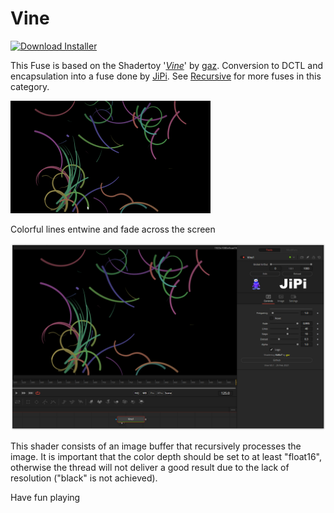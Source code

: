 # Vine
<a href="Vine-Installer.lua" download><img alt="Download Installer" src="https://img.shields.io/static/v1?label=Download&message=Vine-Installer.lua&color=blue" /></a>

This Fuse is based on the Shadertoy '_[Vine](https://www.shadertoy.com/view/XldSz7)_' by [gaz](https://www.shadertoy.com/user/gaz). Conversion to DCTL and encapsulation into a fuse done by [JiPi](../../Site/Profiles/JiPi.md). See [Recursive](README.md) for more fuses in this category.

[![Vine Thumbnail](Vine.png)](https://www.shadertoy.com/view/XldSz7 "View on Shadertoy.com")



<!-- +++ DO NOT REMOVE THIS COMMENT +++ DO NOT ADD OR EDIT ANY TEXT BEFORE THIS LINE +++ IT WOULD BE A REALLY BAD IDEA +++ -->

Colorful lines entwine and fade across the screen

[![Vine](Vine_screenshot.png)](Vine.fuse)

This shader consists of an image buffer that recursively processes the image. It is important that the color depth should be set to at least "float16", otherwise the thread will not deliver a good result due to the lack of resolution ("black" is not achieved).

Have fun playing

<!-- +++ DO NOT REMOVE THIS COMMENT +++ DO NOT EDIT ANY TEXT THAT COMES AFTER THIS LINE +++ TRUST ME: JUST DON'T DO IT +++ -->

